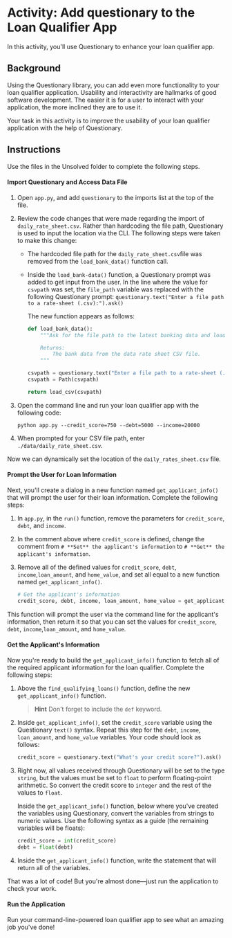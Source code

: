 # Activity: Add questionary to the Loan Qualifier App

In this activity, you'll use Questionary to enhance your loan qualifier app.

## Background

Using the Questionary library, you can add even more functionality to your loan qualifier application. Usability and interactivity are hallmarks of good software development. The easier it is for a user to interact with your application, the more inclined they are to use it.

Your task in this activity is to improve the usability of your loan qualifier application with the help of Questionary.


## Instructions

Use the files in the Unsolved folder to complete the following steps.

#### Import Questionary and Access Data File

1. Open `app.py`, and add `questionary` to the imports list at the top of the file.

2. Review the code changes that were made regarding the import of `daily_rate_sheet.csv`. Rather than hardcoding the file path, Questionary is used to input the location via the CLI. The following steps were taken to make this change:

    * The hardcoded file path for the `daily_rate_sheet.csv`file was removed from the `load_bank_data()` function call.

    * Inside the `load_bank-data()` function, a Questionary prompt was added to get input from the user. In the line where the value for `csvpath` was set, the `file_path` variable was replaced with the following Questionary prompt: `questionary.text("Enter a file path to a rate-sheet (.csv):").ask()`

        The new function appears as follows:

        ```python
        def load_bank_data():
            """Ask for the file path to the latest banking data and load the CSV file.

            Returns:
                The bank data from the data rate sheet CSV file.
            """

        csvpath = questionary.text("Enter a file path to a rate-sheet (.csv):").ask()
        csvpath = Path(csvpath)

        return load_csv(csvpath)
        ```

3. Open the command line and run your loan qualifier app with the following code:

    ```shell
    python app.py --credit_score=750 --debt=5000 --income=20000
    ```

4. When prompted for your CSV file path, enter `./data/daily_rate_sheet.csv`.

Now we can dynamically set the location of the `daily_rates_sheet.csv` file.

#### Prompt the User for Loan Information

Next, you'll create a dialog in a new function named `get_applicant_info()` that will prompt the user for their loan information. Complete the following steps:

1. In `app.py`, in the `run()` function, remove the parameters for `credit_score`, `debt`, and `income`.

2. In the comment above where `credit_score` is defined, change the comment from `# **Set** the applicant's information` to `# **Get** the applicant's information`.

3. Remove all of the defined values for `credit_score`, `debt`, `income`,`loan_amount`, and `home_value`, and set all equal to a new function named `get_applicant_info()`.

    ```python
    # Get the applicant's information
    credit_score, debt, income, loan_amount, home_value = get_applicant_info()
    ```

This function will prompt the user via the command line for the applicant's information, then return it so that you can set the values for `credit_score`, `debt`, `income`,`loan_amount`, and `home_value`.

#### Get the Applicant's Information

Now you're ready to build the `get_applicant_info()` function to fetch all of the required applicant information for the loan qualifier. Complete the following steps:

1. Above the `find_qualifying_loans()` function, define the new `get_applicant_info()` function.

    > **Hint** Don't forget to include the `def` keyword.

2. Inside `get_applicant_info()`, set the `credit_score` variable using the Questionary `text()` syntax. Repeat this step for the `debt`, `income`, `loan_amount`, and `home_value` variables. Your code should look as follows:

      ```python
      credit_score = questionary.text("What's your credit score?").ask()
      ```

3. Right now, all values received through Questionary will be set to the type `string`, but the values must be set to `float` to perform floating-point arithmetic. So convert the credit score to `integer` and the rest of the values to `float`.

    Inside the `get_applicant_info()` function, below where you've created the variables using Questionary, convert the variables from strings to numeric values. Use the following syntax as a guide (the remaining variables will be floats):

    ```python
    credit_score = int(credit_score)
    debt = float(debt)
    ```

4. Inside the `get_applicant_info()` function, write the statement that will return all of the variables.

That was a lot of code! But you're almost done—just run the application to check your work.

#### Run the Application

Run your command-line-powered loan qualifier app to see what an amazing job you've done!
